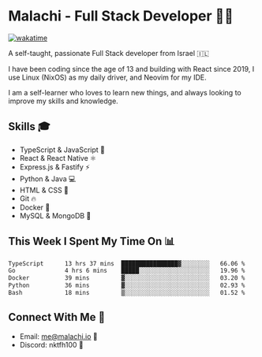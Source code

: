 # Malachi - Full Stack Developer 🚀🔥
[![wakatime](https://wakatime.com/badge/user/112ec769-e669-4b78-a46f-cf4343930741.svg)](https://wakatime.com/@112ec769-e669-4b78-a46f-cf4343930741)

A self-taught, passionate Full Stack developer from Israel 🇮🇱

I have been coding since the age of 13 and building with React since 2019, I use Linux (NixOS) as my daily driver, and Neovim for my IDE.

I am a self-learner who loves to learn new things, and always looking to improve my skills and knowledge.

## Skills 🎓
- TypeScript & JavaScript 💎
- React & React Native ⚛️
- Express.js & Fastify ⚡️
- Python & Java 💻
- HTML & CSS 🎨
- Git 🔥
- Docker 🐳
- MySQL & MongoDB 💾

## This Week I Spent My Time On 📊
<!--START_SECTION:waka-->

```txt
TypeScript      13 hrs 37 mins  ████████████████▓░░░░░░░░   66.06 %
Go              4 hrs 6 mins    █████░░░░░░░░░░░░░░░░░░░░   19.96 %
Docker          39 mins         ▓░░░░░░░░░░░░░░░░░░░░░░░░   03.20 %
Python          36 mins         ▓░░░░░░░░░░░░░░░░░░░░░░░░   02.93 %
Bash            18 mins         ▒░░░░░░░░░░░░░░░░░░░░░░░░   01.52 %
```

<!--END_SECTION:waka-->


## Connect With Me 📱
- Email: me@malachi.io 📧
- Discord: nktfh100 👾

